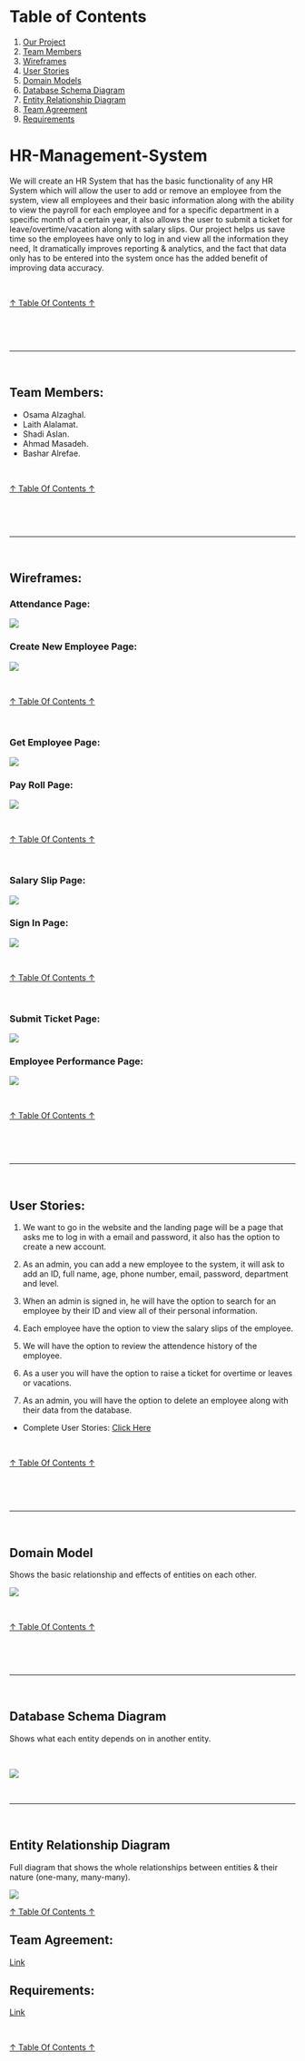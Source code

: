 # Table of Contents <a name="TABLE"></a>
1. [Our Project](#HMS)
2. [Team Members](#TM)
3. [Wireframes](#WF)
4. [User Stories](#US)
5. [Domain Models](#DM)
6. [Database Schema Diagram](#DSD)
7. [Entity Relationship Diagram](#ERD)
8. [Team Agreement](#TA)
9. [Requirements](#RQ)



# HR-Management-System <a name="HMS"></a>

We will create an HR System that has the basic functionality of any HR System which will allow the user to add or remove an employee from the system, view all employees and their basic information along with the ability to view the payroll for each employee and for a specific department in a specific month of a certain year, it also allows the user to submit a ticket for leave/overtime/vacation along with salary slips. Our project helps us save time so the employees have only to log in and view all the information they need, It dramatically improves reporting & analytics, and the fact that data only has to be entered into the system once has the added benefit of improving data accuracy. 




<br>

[↑ Table Of Contents ↑](#TABLE)

<br>

<br><hr><br>

## Team Members:<a name="TM"></a>
+ Osama Alzaghal.
+ Laith Alalamat.
+ Shadi Aslan.
+ Ahmad Masadeh.
+ Bashar Alrefae.


<br>

[↑ Table Of Contents ↑](#TABLE)

<br>

<br><hr><br>

## Wireframes: <a name="WF"></a>

### Attendance Page:
![](./assets/attendance.png)


### Create New Employee Page:
![](./assets/create_new_employee.png)


<br>

[↑ Table Of Contents ↑](#TABLE)

<br>

### Get Employee Page:
![](assets/get_employee.png)

### Pay Roll Page:
![](assets/pay_roll.png)


<br>

[↑ Table Of Contents ↑](#TABLE)

<br>

### Salary Slip Page:
![](assets/salary_slip.png)

### Sign In Page:
![](assets/sign_in.png)


<br>

[↑ Table Of Contents ↑](#TABLE)

<br>

### Submit Ticket Page:
![](assets/submit-ticket.png)

### Employee Performance Page:
![](assets/performance-wireframe.png)


<br>

[↑ Table Of Contents ↑](#TABLE)

<br>

<br><hr><br>

## User Stories:<a name="US"></a>

1. We want to go in the website and the landing page will be a page that asks me to log in with a email and password, it also has the option to create a new account.

2. As an admin, you can add a new employee to the system, it will ask to add an ID, full name, age, phone number, email, password, department and level.

3. When an admin is signed in, he will have the option to search for an employee by their ID and view all of their personal information.

4. Each employee have the option to view the salary slips of the employee.

5. We will have the option to review the attendence history of the employee.

6. As a user you will have the option to raise a ticket for overtime or leaves or vacations.

7. As an admin, you will have the option to delete an employee along with their data from the database.

* Complete User Stories: [Click Here](./Documents/User-Stories.md)

<br>

[↑ Table Of Contents ↑](#TABLE)

<br>


<br><hr><br>

## Domain Model <a name="DM"></a>

Shows the basic relationship and effects of entities on each other.

![](./assets/new-domain-model.png)


<br>

[↑ Table Of Contents ↑](#TABLE)

<br>

<br><hr><br>

## Database Schema Diagram <a name="DSD"></a>

Shows what each entity depends on in another entity.

<br>

![](./assets/new-database-schema.png)





<br><hr><br>


## Entity Relationship Diagram <a name="ERD"></a>

Full diagram that shows the whole relationships between entities & their nature (one-many, many-many).

![](./assets/new-erd.png)

[↑ Table Of Contents ↑](#TABLE)

## Team Agreement:   <a name="TA"></a>  

[Link](./Documents/Team-Agreement.md)  

## Requirements:   <a name="RQ"></a>  

[Link](./Documents/Requirements.md)

<br>

[↑ Table Of Contents ↑](#TABLE)


